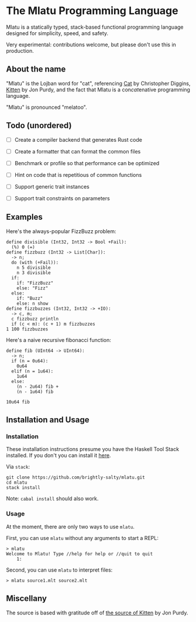 # The Mlatu Programming Language

Mlatu is a statically typed, stack-based functional programming language designed for simplicity, speed, and safety. 

Very experimental: contributions welcome, but please don't use this in production.

## About the name

"Mlatu" is the Lojban word for "cat", referencing [Cat][Cat GitHub] by Christopher Diggins, [Kitten][Kitten Site] by Jon Purdy, and the fact that Mlatu is a con*cat*enative programming language.

"Mlatu" is pronounced "melatoo".

## Todo (unordered)

- [ ] Create a compiler backend that generates Rust code

- [ ] Create a formatter that can format the common files

- [ ] Benchmark or profile so that performance can be optimized

- [ ] Hint on code that is repetitious of common functions

- [ ] Support generic trait instances

- [ ] Support trait constraints on parameters

## Examples

Here's the always-popular FizzBuzz problem:

```
define divisible (Int32, Int32 -> Bool +Fail):
  (%) 0 (=)
define fizzbuzz (Int32 -> List[Char]):
  -> n;
  do (with (+Fail)):
    n 5 divisible
    n 3 divisible
  if:
    if: "FizzBuzz"
    else: "Fizz"
  else:
    if: "Buzz"
    else: n show
define fizzbuzzes (Int32, Int32 -> +IO):
  -> c, m;
  c fizzbuzz println
  if (c < m): (c + 1) m fizzbuzzes
1 100 fizzbuzzes
```

Here's a naive recursive fibonacci function:

```
define fib (UInt64 -> UInt64):
  -> n;
  if (n = 0u64):
    0u64
  elif (n = 1u64):
    1u64
  else:
    (n - 2u64) fib + 
    (n - 1u64) fib

10u64 fib
```

## Installation and Usage

### Installation

These installation instructions presume you have the Haskell Tool Stack installed. If you don't you can install it [here][Stack Installation].

Via `stack`:

```
git clone https://github.com/brightly-salty/mlatu.git
cd mlatu
stack install
```

Note: `cabal install` should also work.

### Usage

At the moment, there are only two ways to use `mlatu`.

First, you can use `mlatu` without any arguments to start a REPL:

```
> mlatu
Welcome to Mlatu! Type //help for help or //quit to quit
    1: 
```

Second, you can use `mlatu` to interpret files:

```
> mlatu source1.mlt source2.mlt
```

## Miscellany

The source is based with gratitude off of [the source of Kitten][Kitten GitHub] by Jon Purdy.

[Kitten GitHub]: https://github.com/evincarofautumn/kitten

[Kitten Site]: https://kittenlang.org/

[Cat GitHub]: https://github.com/cdiggins/cat-language

[Stack Installation]: https://docs.haskellstack.org/en/stable/install_and_upgrade/